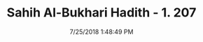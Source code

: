 ---
title        : "Sahih Al-Bukhari Hadith - 1. 207"
date         : 7/25/2018 1:48:49 PM
draft        : false
type         : "hadith"
layout       : "hadith"
BookCode     : "SHB"
VolumeNumber : "1"
HadithNumber : "207"
categories  :  ["Ablution-Ablution after eating mutton and Sawiq"]
tags  :  ["Jafar bin Amr bin Umaiya"]
---